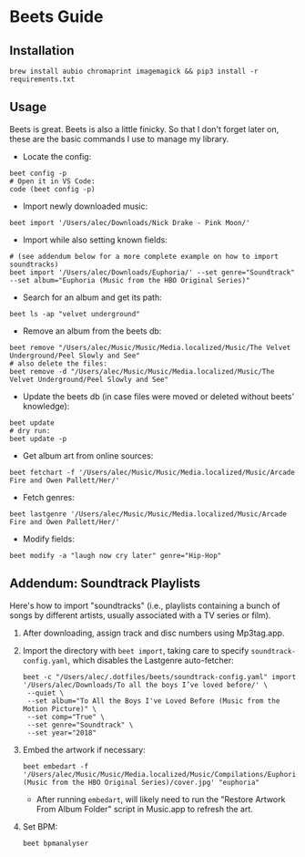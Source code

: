 # Beets Guide

## Installation

```fish
brew install aubio chromaprint imagemagick && pip3 install -r requirements.txt
```

## Usage

Beets is great. Beets is also a little finicky. So that I don't forget later on,
these are the basic commands I use to manage my library.

- Locate the config:

```fish
beet config -p
# Open it in VS Code:
code (beet config -p)
```

- Import newly downloaded music:

```fish
beet import '/Users/alec/Downloads/Nick Drake - Pink Moon/'
```

- Import while also setting known fields:

```fish
# (see addendum below for a more complete example on how to import soundtracks)
beet import '/Users/alec/Downloads/Euphoria/' --set genre="Soundtrack" --set album="Euphoria (Music from the HBO Original Series)"
```

- Search for an album and get its path:

```fish
beet ls -ap "velvet underground"
```

- Remove an album from the beets db:

```fish
beet remove "/Users/alec/Music/Music/Media.localized/Music/The Velvet Underground/Peel Slowly and See"
# also delete the files:
beet remove -d "/Users/alec/Music/Music/Media.localized/Music/The Velvet Underground/Peel Slowly and See"
```

- Update the beets db (in case files were moved or deleted without beets' knowledge):

```fish
beet update
# dry run:
beet update -p
```

- Get album art from online sources:

```fish
beet fetchart -f '/Users/alec/Music/Music/Media.localized/Music/Arcade Fire and Owen Pallett/Her/'
```

- Fetch genres:

```fish
beet lastgenre '/Users/alec/Music/Music/Media.localized/Music/Arcade Fire and Owen Pallett/Her/'
```

- Modify fields:

```fish
beet modify -a "laugh now cry later" genre="Hip-Hop"
```

## Addendum: Soundtrack Playlists

Here's how to import "soundtracks" (i.e., playlists containing a bunch of songs by different artists, usually associated with a TV series or film).

1. After downloading, assign track and disc numbers using Mp3tag.app.
2. Import the directory with `beet import`, taking care to specify `soundtrack-config.yaml`, which disables the Lastgenre auto-fetcher:

   ```fish
   beet -c "/Users/alec/.dotfiles/beets/soundtrack-config.yaml" import '/Users/alec/Downloads/To all the boys I’ve loved before/' \
    --quiet \
    --set album="To All the Boys I've Loved Before (Music from the Motion Picture)" \
    --set comp="True" \
    --set genre="Soundtrack" \
    --set year="2018"
   ```

3. Embed the artwork if necessary:

   ```fish
   beet embedart -f '/Users/alec/Music/Music/Media.localized/Music/Compilations/Euphoria (Music from the HBO Original Series)/cover.jpg' "euphoria"
   ```

   - After running `embedart`, will likely need to run the "Restore Artwork From Album Folder" script in Music.app to refresh the art.

4. Set BPM:

   ```fish
   beet bpmanalyser
   ```
